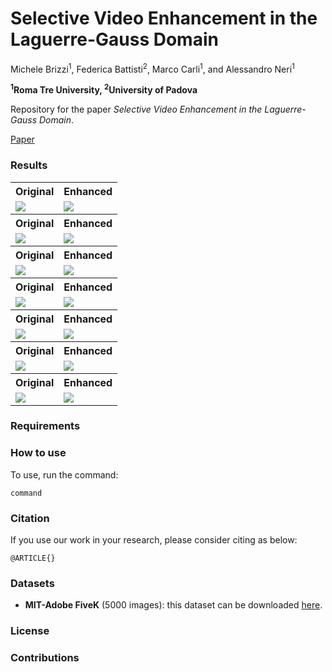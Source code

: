 # Selective Video Enhancement in the Laguerre-Gauss Domain

Michele Brizzi<sup>1</sup>, Federica Battisti<sup>2</sup>, Marco Carli<sup>1</sup>, and Alessandro Neri<sup>1</sup>

**<sup>1</sup>Roma Tre University, <sup>2</sup>University of Padova**

<p>
   Repository for the paper <i>Selective Video Enhancement in the Laguerre-Gauss Domain</i>.
</p>

[Paper]()

### Results

<table>
   <tr>
      <th>Original</th>
      <th>Enhanced</th>
   </tr>
   <tr>
      <td><img src="https://muse.uniroma3.it/wp-content/uploads/2022/06/IMG2770_original.png"/></td>
      <td><img src="https://muse.uniroma3.it/wp-content/uploads/2022/06/IMG2770_enhanced.png"/></td>
   </tr>
   <tr>
      <th>Original</th>
      <th>Enhanced</th>
   </tr>
   <tr>
      <td><img src="https://muse.uniroma3.it/wp-content/uploads/2022/06/IMG2758_original.png"/></td>
      <td><img src="https://muse.uniroma3.it/wp-content/uploads/2022/06/IMG2758_enhanced.png"/></td>
   </tr>
   <tr>
      <th>Original</th>
      <th>Enhanced</th>
   </tr>
   <tr>
      <td><img src="https://muse.uniroma3.it/wp-content/uploads/2022/06/IMG2821_original.png"/></td>
      <td><img src="https://muse.uniroma3.it/wp-content/uploads/2022/06/IMG2821_enhanced.png"/></td>
   </tr>
   <tr>
      <th>Original</th>
      <th>Enhanced</th>
   </tr>
   <tr>
      <td><img src="https://muse.uniroma3.it/wp-content/uploads/2022/06/IMG8_original.png"/></td>
      <td><img src="https://muse.uniroma3.it/wp-content/uploads/2022/06/IMG8_enhanced.png"/></td>
   </tr>
   <tr>
      <th>Original</th>
      <th>Enhanced</th>
   </tr>
   <tr>
      <td><img src="https://muse.uniroma3.it/wp-content/uploads/2022/06/IMG3_original.png"/></td>
      <td><img src="https://muse.uniroma3.it/wp-content/uploads/2022/06/IMG3_enhanced.png"/></td>
   </tr>
   <tr>
      <th>Original</th>
      <th>Enhanced</th>
   </tr>
   <tr>
      <td><img src="https://muse.uniroma3.it/wp-content/uploads/2022/06/IMG113_original.png"/></td>
      <td><img src="https://muse.uniroma3.it/wp-content/uploads/2022/06/IMG113_enhanced.png"/></td>
   </tr>
   <tr>
      <th>Original</th>
      <th>Enhanced</th>
   </tr>
   <tr>
      <td><img src="https://muse.uniroma3.it/wp-content/uploads/2022/06/IMG75_original.png"/></td>
      <td><img src="https://muse.uniroma3.it/wp-content/uploads/2022/06/IMG75_enhanced.png"/></td>
   </tr>
</table>

### Requirements


### How to use
To use, run the command:

```
command
```

### Citation

If you use our work in your research, please consider citing as below:

```
@ARTICLE{}
```

### Datasets
* __MIT-Adobe FiveK__ (5000 images): this dataset can be downloaded [here](https://data.csail.mit.edu/graphics/fivek/).

### License

### Contributions
